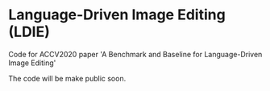 # Language-Driven Image Editing (LDIE)
Code for ACCV2020 paper 'A Benchmark and Baseline for Language-Driven Image Editing'

The code will be make public soon.
